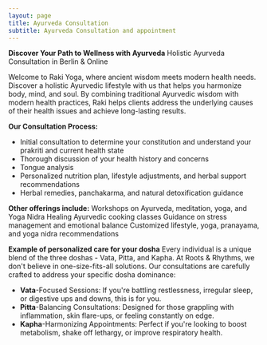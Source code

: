 ```yaml
---
layout: page
title: Ayurveda Consultation
subtitle: Ayurveda Consultation and appointment
---
```


**Discover Your Path to Wellness with Ayurveda**
Holistic Ayurveda Consultation in Berlin & Online

Welcome to Raki Yoga, where ancient wisdom meets modern health needs. 
Discover a holistic Ayurvedic lifestyle with us that helps you harmonize body, mind, and soul. By combining traditional Ayurvedic wisdom with modern health practices, Raki helps clients address the underlying causes of their health issues and achieve long-lasting results.

**Our Consultation Process:**
- Initial consultation to determine your constitution and understand your prakriti and current health state
- Thorough discussion of your health history and concerns
- Tongue analysis
- Personalized nutrition plan, lifestyle adjustments, and herbal support recommendations
- Herbal remedies, panchakarma, and natural detoxification guidance

**Other offerings include:**
Workshops on Ayurveda, meditation, yoga, and Yoga Nidra
Healing Ayurvedic cooking classes
Guidance on stress management and emotional balance
Customized lifestyle, yoga, pranayama, and yoga nidra recommendations


**Example of personalized care for your dosha**
Every individual is a unique blend of the three doshas - Vata, Pitta, and Kapha. At Roots & Rhythms, we don't believe in one-size-fits-all solutions. Our consultations are carefully crafted to address your specific dosha dominance:
- **Vata**-Focused Sessions: If you're battling restlessness, irregular sleep, or digestive ups and downs, this is for you.
- **Pitta**-Balancing Consultations: Designed for those grappling with inflammation, skin flare-ups, or feeling constantly on edge.
- **Kapha**-Harmonizing Appointments: Perfect if you're looking to boost metabolism, shake off lethargy, or improve respiratory health. 

 

